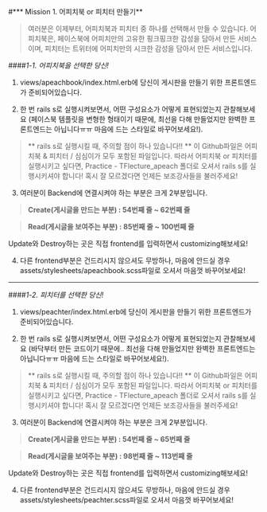 #*** Mission 1. 어피치북 or 피치터 만들기**
>여러분은 이제부터, 어피치북과 피치터 중 하나를 선택해서 만들 수 있습니다.
어피치북은, 페이스북에 어피치만의 고유한 핑크핑크한 감성을 담아서 만든 서비스이며,
피치터는 트위터에 어피치만의 시크한 감성을 담아서 만든 서비스입니다.

####*1-1. 어피치북을 선택한 당신!*
1) views/apeachbook/index.html.erb에 당신이 게시판을 만들기 위한 프론트엔드가 준비되어있습니다.

2) 한 번 rails s로 실행시켜보면서, 어떤 구성요소가 어떻게 표현되었는지 관찰해보세요
  (페이스북 템플릿을 변형한 형태이기 때문에, 최선을 다해 만들었지만 완벽한 프론트엔드는 아닙니다ㅠㅠ 마음에 드는 스타일로 바꾸어보세요!).

>** rails s로 실행시킬 때, 주의할 점이 하나 있습니다!! **
이 Github파일은 어피치북 & 피치터 / 심심이가 모두 포함된 파일입니다.
따라서 어피치북 or 피치터를 실행시키고 싶다면, Practice - TFlecture_apeach 폴더로 오셔서 rails s를 실행시키셔야 합니다!
혹시 잘 모르겠다면 언제든 보조강사들을 불러주세요!

3) 여러분이 Backend에 연결시켜야 하는 부분은 크게 2부분입니다.

>**Create(게시글을 만드는 부분) : 54번째 줄 ~ 62번째 줄**

>**Read(게시글을 보여주는 부분) : 85번째 줄 ~ 100번째 줄**

Update와 Destroy하는 곳은 직접 frontend를 입력하면서 customizing해보세요!

4) 다른 frontend부분은 건드리시지 않으셔도 무방하나, 마음에 안드실 경우 assets/stylesheets/apeachbook.scss파일로 오셔서 마음껏 바꾸어보세요!

-------------------------------------------------------------------------------------------------------------------------

####*1-2. 피치터를 선택한 당신!*
1) views/peachter/index.html.erb에 당신이 게시판을 만들기 위한 프론트엔드가 준비되어있습니다.

2) 한 번 rails s로 실행시켜보면서, 어떤 구성요소가 어떻게 표현되었는지 관찰해보세요
  (바닥부터 만든 코드이기 때문에.. 최선을 다해 만들었지만 완벽한 프론트엔드는 아닙니다ㅠㅠ 마음에 드는 스타일로 바꾸어보세요!).
>** rails s로 실행시킬 때, 주의할 점이 하나 있습니다!! **
이 Github파일은 어피치북 & 피치터 / 심심이가 모두 포함된 파일입니다.
따라서 어피치북 or 피치터를 실행시키고 싶다면, Practice - TFlecture_apeach 폴더로 오셔서 rails s를 실행시키셔야 합니다!
혹시 잘 모르겠다면 언제든 보조강사들을 불러주세요!

3) 여러분이 Backend에 연결시켜야 하는 부분은 크게 2부분입니다.
>**Create(게시글을 만드는 부분) : 54번째 줄 ~ 65번째 줄**

>**Read(게시글을 보여주는 부분) : 98번째 줄 ~ 113번째 줄**

Update와 Destroy하는 곳은 직접 frontend를 입력하면서 customizing해보세요!

4) 다른 frontend부분은 건드리시지 않으셔도 무방하나, 마음에 안드실 경우 assets/stylesheets/peachter.scss파일로 오셔서 마음껏 바꾸어보세요!
